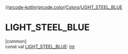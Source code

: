 //[qrcode-kotlin](../../../index.md)/[qrcode.color](../index.md)/[Colors](index.md)/[LIGHT_STEEL_BLUE](-l-i-g-h-t_-s-t-e-e-l_-b-l-u-e.md)

# LIGHT_STEEL_BLUE

[common]\
const val [LIGHT_STEEL_BLUE](-l-i-g-h-t_-s-t-e-e-l_-b-l-u-e.md): [Int](https://kotlinlang.org/api/latest/jvm/stdlib/kotlin/-int/index.html)
